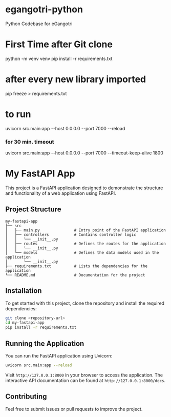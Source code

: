 # egangotri-python
Python Codebase for eGangotri

# First Time after Git clone
python -m venv venv
pip install -r requirements.txt

# after every new library imported
pip freeze > requirements.txt
# to run
uvicorn src.main:app --host 0.0.0.0 --port 7000 --reload

### for 30 min. timeout
uvicorn src.main:app --host 0.0.0.0 --port 7000 --timeout-keep-alive 1800
# My FastAPI App

This project is a FastAPI application designed to demonstrate the structure and functionality of a web application using FastAPI.

## Project Structure

```
my-fastapi-app
├── src
│   ├── main.py               # Entry point of the FastAPI application
│   ├── controllers           # Contains controller logic
│   │   └── __init__.py
│   ├── routes                # Defines the routes for the application
│   │   └── __init__.py
│   └── models                # Defines the data models used in the application
│       └── __init__.py
├── requirements.txt          # Lists the dependencies for the application
└── README.md                 # Documentation for the project
```

## Installation

To get started with this project, clone the repository and install the required dependencies:

```bash
git clone <repository-url>
cd my-fastapi-app
pip install -r requirements.txt
```

## Running the Application

You can run the FastAPI application using Uvicorn:

```bash
uvicorn src.main:app --reload
```

Visit `http://127.0.0.1:8000` in your browser to access the application. The interactive API documentation can be found at `http://127.0.0.1:8000/docs`.

## Contributing

Feel free to submit issues or pull requests to improve the project.